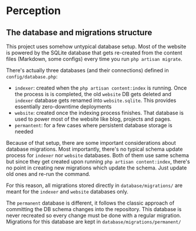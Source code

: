 # Perception

## The database and migrations structure

This project uses somehow untypical database setup. Most of the website is powered
by the SQLite database that gets re-created from the content files (Markdown, some
configs) every time you run `php artisan migrate`.

There's actually three databases (and their connections) defined in `config/database.php`:

- `indexer`: created when the `php artisan content:index` is running. Once the process is
  is completed, the old `website` DB gets deleted and `indexer` database gets renamed into
  `website.sqlite`. This provides essentially zero-downtime deployments
- `website`: created once the indexing process finishes. That database is used to power most
  of the website like blog, projects and pages.
- `permantent`: for a few cases where persistent database storage is needed

Because of that setup, there are some important considerations about database migrations.
Most importantly, there's no typical schema update process for `indexer` nor `website`
databases. Both of them use same schema but since they get created upon running
`php artisan content:index`, there's no point in creating new migrations which update the
schema. Just update old ones and re-run the command.

For this reason, all migrations stored directly in `database/migrations/` are meant for the 
`indexer` and `website` databases only.

The `permanent` database is different, it follows the classic approach of committing the DB 
schema changes into the repository. This database is never recreated so every change must be
done with a regular migration. Migrations for this database are kept in 
`database/migrations/permanent/`
